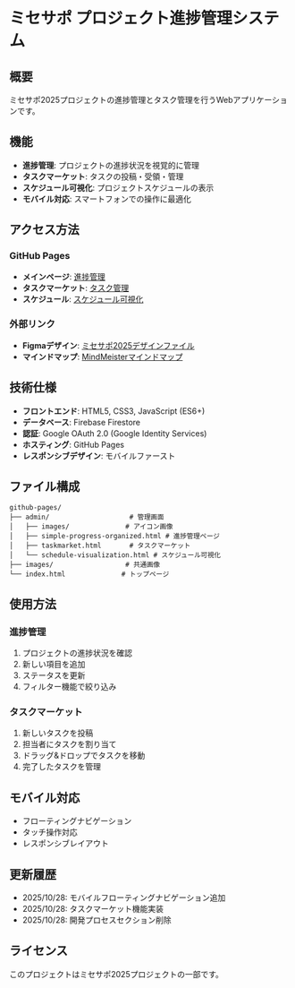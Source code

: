 # ミセサポ プロジェクト進捗管理システム

## 概要
ミセサポ2025プロジェクトの進捗管理とタスク管理を行うWebアプリケーションです。

## 機能
- **進捗管理**: プロジェクトの進捗状況を視覚的に管理
- **タスクマーケット**: タスクの投稿・受領・管理
- **スケジュール可視化**: プロジェクトスケジュールの表示
- **モバイル対応**: スマートフォンでの操作に最適化

## アクセス方法

### GitHub Pages
- **メインページ**: [進捗管理](https://sakurada-masaru.github.io/misesapo-ver1.0-progress/admin/simple-progress-organized.html)
- **タスクマーケット**: [タスク管理](https://sakurada-masaru.github.io/misesapo-ver1.0-progress/admin/taskmarket.html)
- **スケジュール**: [スケジュール可視化](https://sakurada-masaru.github.io/misesapo-ver1.0-progress/admin/schedule-visualization.html)

### 外部リンク
- **Figmaデザイン**: [ミセサポ2025デザインファイル](https://www.figma.com/design/GWPufW1ofPkygNZN3r6vdr/%E3%83%9F%E3%82%BB%E3%82%B5%E3%83%9D2025?node-id=8133-18454&p=f&t=ai2JLv0Fye2amTFC-0)
- **マインドマップ**: [MindMeisterマインドマップ](https://www.mindmeister.com/app/map/3844614049)

## 技術仕様
- **フロントエンド**: HTML5, CSS3, JavaScript (ES6+)
- **データベース**: Firebase Firestore
- **認証**: Google OAuth 2.0 (Google Identity Services)
- **ホスティング**: GitHub Pages
- **レスポンシブデザイン**: モバイルファースト

## ファイル構成
```
github-pages/
├── admin/                    # 管理画面
│   ├── images/              # アイコン画像
│   ├── simple-progress-organized.html # 進捗管理ページ
│   ├── taskmarket.html       # タスクマーケット
│   └── schedule-visualization.html # スケジュール可視化
├── images/                  # 共通画像
└── index.html              # トップページ
```

## 使用方法

### 進捗管理
1. プロジェクトの進捗状況を確認
2. 新しい項目を追加
3. ステータスを更新
4. フィルター機能で絞り込み

### タスクマーケット
1. 新しいタスクを投稿
2. 担当者にタスクを割り当て
3. ドラッグ&ドロップでタスクを移動
4. 完了したタスクを管理

## モバイル対応
- フローティングナビゲーション
- タッチ操作対応
- レスポンシブレイアウト

## 更新履歴
- 2025/10/28: モバイルフローティングナビゲーション追加
- 2025/10/28: タスクマーケット機能実装
- 2025/10/28: 開発プロセスセクション削除

## ライセンス
このプロジェクトはミセサポ2025プロジェクトの一部です。